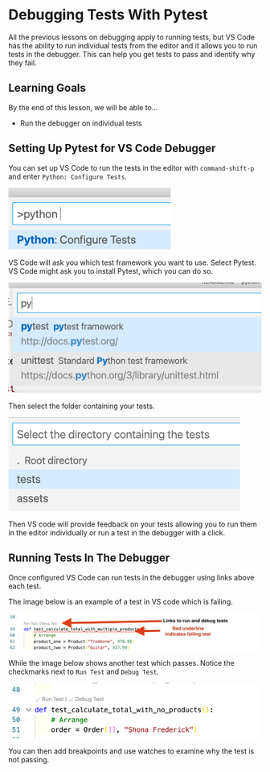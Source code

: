 # Debugging Tests With Pytest


All the previous lessons on debugging apply to running tests, but VS Code has the ability to run individual tests from the editor and it allows you to run tests in the debugger.  This can help you get tests to pass and identify why they fail.

## Learning Goals

By the end of this lesson, we will be able to...

- Run the debugger on individual tests

## Setting Up Pytest for VS Code Debugger

You can set up VS Code to run the tests in the editor with `command-shift-p` and enter `Python: Configure Tests`.  

![configure tests](../assets/vs-code-debugger/python-configure-tests.png)

VS Code will ask you which test framework you want to use.  Select Pytest.  VS Code might ask you to install Pytest, which you can do so.

![Select Test framework to use](../assets/vs-code-debugger/select-pytest.png)

Then select the folder containing your tests.

![Select the tests folder](../assets/vs-code-debugger/select-tests-dir.png)

Then VS code will provide feedback on your tests allowing you to run them in the editor individually or run a test in the debugger with a click.

## Running Tests In The Debugger

Once configured VS Code can run tests in the debugger using links above each test.

The image below is an example of a test in VS code which is failing.

![Failing test](../assets/vs-code-debugger/failing-test-vs-code.png)

While the image below shows another test which passes.  Notice the checkmarks next to `Run Test` and `Debug Test`.

![Passing test](../assets/vs-code-debugger/passing-test-vs-code.png)

You can then add breakpoints and use watches to examine why the test is not passing.
